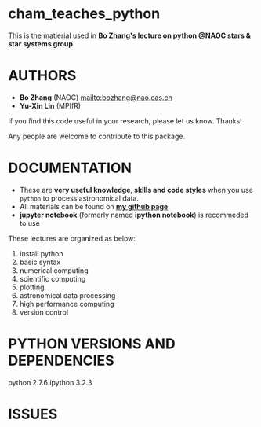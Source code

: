 cham_teaches_python
===================
This is the matierial used in **Bo Zhang's lecture on python @NAOC stars & star systems group**.


AUTHORS
=======
* **Bo Zhang** (NAOC) <mailto:bozhang@nao.cas.cn>
* **Yu-Xin Lin** (MPIfR)

If you find this code useful in your research, please let us know. Thanks!

Any people are welcome to contribute to this package.


DOCUMENTATION
=============
- These are **very useful knowledge, skills and code styles** when you use `python` to process astronomical data.
- All materials can be found on [**my github page**](https://github.com/hypergravity/cham_teaches_python).
- **jupyter notebook** (formerly named **ipython notebook**) is recommeded to use

These lectures are organized as below:
1. install python
2. basic syntax
3. numerical computing
4. scientific computing
5. plotting
6. astronomical data processing
7. high performance computing
8. version control


PYTHON VERSIONS AND DEPENDENCIES
================================
python 2.7.6
ipython 3.2.3


ISSUES
======







